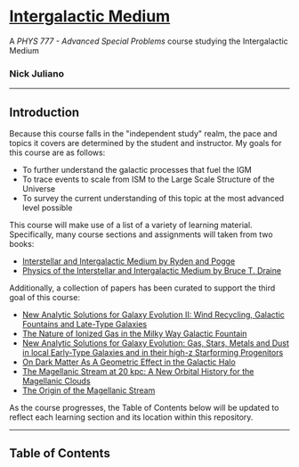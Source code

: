 # <u>Intergalactic Medium</u>

 A *PHYS 777 - Advanced Special Problems* course studying the Intergalactic Medium
### Nick Juliano
___

## Introduction


Because this course falls in the "independent study" realm, the pace and topics it covers are determined by the student 
and instructor. My goals for this course are as follows: 

- To further understand the galactic processes that fuel the IGM
- To trace events to scale from ISM to the Large Scale Structure of the Universe
- To survey the current understanding of this topic at the most advanced level possible

This course will make use of a list of a variety of learning material. Specifically, many course sections and
assignments will taken from two books:

- [Interstellar and Intergalactic Medium by Ryden and Pogge](https://github.com/CambridgeUniversityPress/Interstellar-and-Intergalactic-Medium)
- [Physics of the Interstellar and Intergalactic Medium by Bruce T. Draine](https://www.amazon.com/Physics-Interstellar-Intergalactic-Medium-Draine-ebook/dp/B004MYFLCM)

Additionally, a collection of papers has been curated to support the third goal of this course:

- [New Analytic Solutions for Galaxy Evolution II: Wind Recycling, Galactic Fountains and Late-Type Galaxies](https://arxiv.org/abs/2006.01643)
- [The Nature of Ionized Gas in the Milky Way Galactic Fountain](https://arxiv.org/abs/1904.11014)
- [New Analytic Solutions for Galaxy Evolution: Gas, Stars, Metals and Dust in local Early-Type Galaxies and in their high-z Starforming Progenitors](https://arxiv.org/abs/1906.07458)
- [On Dark Matter As A Geometric Effect in the Galactic Halo](https://arxiv.org/abs/2109.09466)
- [The Magellanic Stream at 20 kpc: A New Orbital History for the Magellanic Clouds](https://arxiv.org/abs/2110.11355)
- [The Origin of the Magellanic Stream](https://arxiv.org/abs/astro-ph/9401008)

As the course progresses, the Table of Contents below will be updated to reflect each learning section and its location 
within this repository.
___
## Table of Contents
